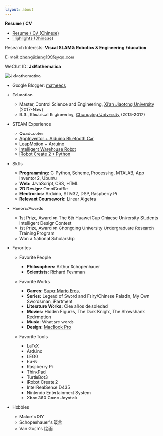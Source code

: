 ```yaml
---
layout: about
---
```


**Resume / CV**

- [Resume / CV (Chinese)](/files/cv/cv2019.pdf)
- [Highlights (Chinese)](/files/cv/Highlights.pdf)

Research Interests: **Visual SLAM & Robotics & Engineering Education**

E-mail: <zhangjixiang1995@qq.com>

WeChat ID: **JxMathematica**

![JxMathematica](https://tvax4.sinaimg.cn/large/d494c514ly1gakypy0tsqj21uy0gatdf.jpg)
<!-- ![JxMathematica](/images/myWechat.jpeg) -->

- Google Blogger: [matheecs](http://www.matheecs.com)

- Education

  - Master, Control Science and Engineering, [Xi'an Jiaotong University](http://www.xjtu.edu.cn) (2017-Now)
  - B.S., Electrical Engineering, [Chongqing University](http://www.cqu.edu.cn/v1/) (2013-2017)

- STEAM Experience

  - Quadcopter
  - [AppInventor + Arduino Bluetooth Car](https://www.arduino.cn/thread-17552-1-1.html)
  - LeapMotion + Arduino
  - [Intelligent Warehouse Robot](https://github.com/matheecs/Auto-Picking-Robot)
  - [iRobot Create 2 + Python](https://github.com/matheecs/iRobot-Create-2-OI-Python)

- Skills

  - **Programming:** C, Python, Scheme, Processing, MTALAB, App Inventor 2, Ubuntu
  - **Web:** JavaScript, CSS, HTML
  - **2D Design:** OmniGraffle
  - **Electronics:** Arduino, STM32, DSP, Raspberry Pi
  - **Relevant Coursework:** Linear Algebra

- Honors/Awards

  - 1st Prize, Award on The 6th Huawei Cup Chinese University Students Intelligent Design Contest
  - 1st Prize, Award on Chongqing University Undergraduate Research Training Program
  - Won a National Scholarship

- Favorites

  - Favorite People

    - **Philosophers:** Arthur Schopenhauer
    - **Scientists:** Richard Feynman

  - Favorite Works

    - **Games:** [Super Mario Bros.](http://www.freesupergames.com/super-mario-bros.php)
    - **Series:** Legend of Sword and Fairy/Chinese Paladin, My Own Swordsman, iPartment
    - **Literature Works:** Cien años de soledad
    - **Movies:** Hidden Figures, The Dark Knight, The Shawshank Redemption
    - **Music:** What are words
    - **Design:** [MacBook Pro](https://www.apple.com/macbook-pro/)

  - Favorite Tools

    - LaTeX
    - Arduino
    - LEGO
    - FS-i6
    - Raspberry Pi
    - ThinkPad
    - TurtleBot3
    - iRobot Create 2
    - Intel RealSense D435
    - Nintendo Entertainment System
    - Xbox 360 Game Joystick

- Hobbies

  - Maker's DIY
  - Schopenhauer's 箴言
  - Van Gogh's 绘画
